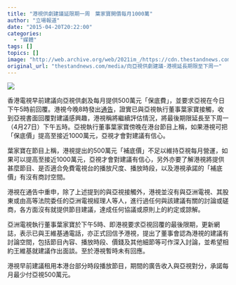 ```yaml
---
title: "港視供劇建議延限期一周　葉家寶開價每月1000萬"
author: "立場報道"
date: "2015-04-20T20:22:00"
categories:
  - "媒體"
tags: []
topics: []
image: "http://web.archive.org/web/2021im_/https://cdn.thestandnews.com/media/photos/cache/atv-19_kTlEI_1200x0.png"
original_url: "thestandnews.com/media/向亞視供劇建議-港視延長期限至下周一"
---
```

![](http://web.archive.org/web/2021im_/https://cdn.thestandnews.com/media/photos/cache/atv-19_kTlEI_1200x0.png)

香港電視早前建議向亞視供劇及每月提供500萬元「保底費」，並要求亞視在今日下午5時前回覆。港視今晚8時發出[通告](http://web.archive.org/web/20210628142717/http://www.hkexnews.hk/listedco/listconews/SEHK/2015/0420/LTN201504201187_C.pdf)，證實已與亞視執行董事葉家寶接觸，收到亞視書面回覆對建議感興趣，港視稱將繼續評估情況，將最後期限延長至下周一（4月27日）下午五時。亞視執行董事葉家寶傍晚在港台節目上稱，如果港視可把「保底價」提高至接近1000萬元，亞視才會對建議有信心。

葉家寶在節目上稱，港視提出的500萬元「補底價」不足以維持亞視每月營運，如果可以提高至接近1000萬元，亞視才會對建議有信心，另外亦要了解港視將提供甚麼節目、是否適合免費電視台的播放尺度、播放時段，以及港視承諾的「補底價」有沒有商討空間。

港視在通告中重申，除了上述提到的與亞視接觸外，港視並沒有與亞洲電視、其股東或由高等法院委任的亞洲電視經理人等人，進行過任何與該建議有關的討論或磋商，各方面沒有就提供節目建議，達成任何協議或原則上的約定或諒解。

亞洲電視執行董事葉家寶於下午5時、即港視要求亞視回覆的最後限期，更新網誌，表示已與王維基通電話，亦正式回信予港視，提出了董事會認為港視的建議有討論空間，包括節目內容、播放時段、價錢及其他細節等可作深入討論，並希望相約王維基就建議作出面談。至於港視暫時未有回應。

港視早前建議租用本港台部分時段播放節目，期間的廣告收入與亞視對分，承諾每月最少付亞視500萬元。
